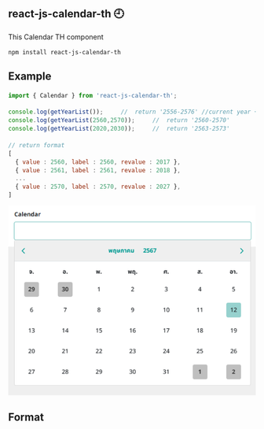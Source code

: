 
## react-js-calendar-th 🕘

This Calendar TH component  
```
npm install react-js-calendar-th
```

## Example 
```js
import { Calendar } from 'react-js-calendar-th';

console.log(getYearList());     //  return '2556-2576' //current year +- 10
console.log(getYearList(2560,2570));     //  return '2560-2570'
console.log(getYearList(2020,2030));     //  return '2563-2573'

// return format
[
  { value : 2560, label : 2560, revalue : 2017 },
  { value : 2561, label : 2561, revalue : 2018 },
  ...
  { value : 2570, label : 2570, revalue : 2027 },
]

```
![PrimeReact Calendar](./images/example1.png)

## Format 
